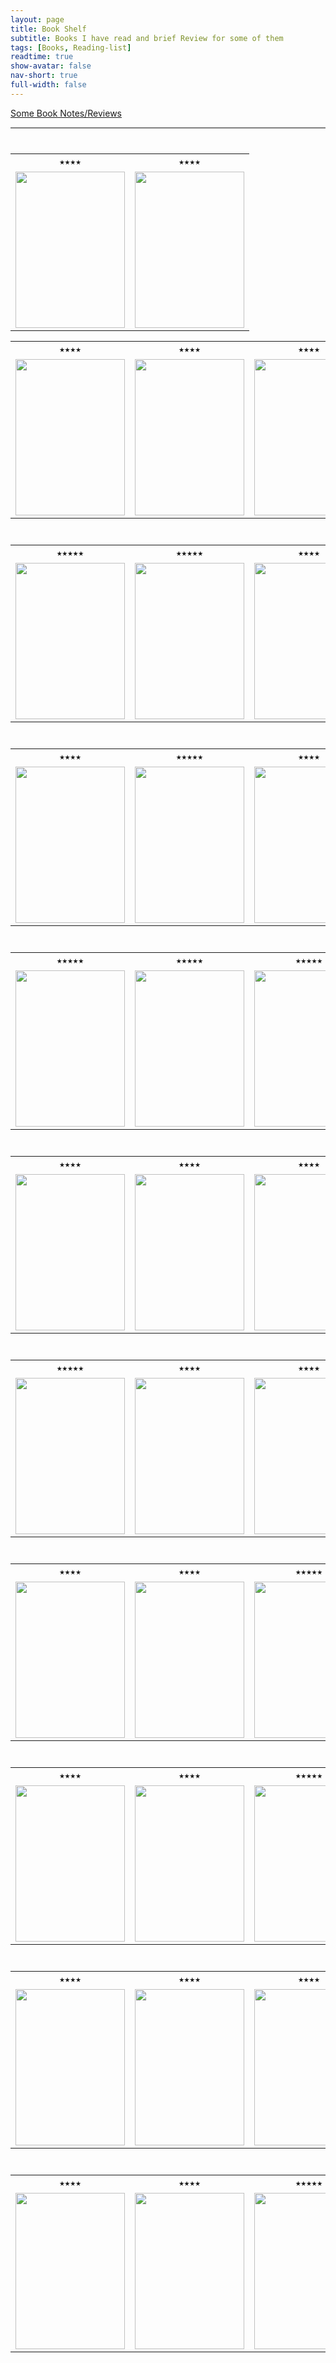 ```yaml
---
layout: page
title: Book Shelf
subtitle: Books I have read and brief Review for some of them
tags: [Books, Reading-list]
readtime: true
show-avatar: false
nav-short: true
full-width: false
---
```


<a href = "{{ site.baseurl }}{% link pages/book-reviews.md %}"> Some Book Notes/Reviews </a>

<hr style="height:2px;border-width:0;color:gray;background-color:gray">

<hr style="height:10px; visibility:hidden;" />

<table align="center">
  <tr>
    <td style="text-align: center; vertical-align: middle;">⭑⭑⭑⭑</td>
    <td style="text-align: center; vertical-align: middle;">⭑⭑⭑⭑</td>
  </tr>
  <tr>
    <td><img src="https://m.media-amazon.com/images/I/71fSWKBI1CL.jpg" width=175 height=250></td>
    <td><img src="https://m.media-amazon.com/images/I/71S9o05xynL.jpg" width=175 height=250></td>
  </tr>
</table >

<table align="center">
  <tr>
    <td style="text-align: center; vertical-align: middle;">⭑⭑⭑⭑</td>
    <td style="text-align: center; vertical-align: middle;">⭑⭑⭑⭑</td>
    <td style="text-align: center; vertical-align: middle;">⭑⭑⭑⭑</td>
    <td style="text-align: center; vertical-align: middle;">⭑⭑⭑⭑</td>
  </tr>
  <tr>
    <td><img src="https://m.media-amazon.com/images/I/5195+GpJgQL.jpg" width=175 height=250></td>
    <td><img src="https://m.media-amazon.com/images/I/619lMo1ihqL.jpg" width=175 height=250></td>
    <td><img src="https://m.media-amazon.com/images/I/61zZzKlLleL.jpg" width=175 height=250></td>
    <td><img src="https://m.media-amazon.com/images/I/51JpJKAHFbL.jpg" width=175 height=250></td>
  </tr>
</table >


<hr style="height:10px; visibility:hidden;" />

<table align="center">
  <tr>
    <td style="text-align: center; vertical-align: middle;">⭑⭑⭑⭑⭑</td>
    <td style="text-align: center; vertical-align: middle;">⭑⭑⭑⭑⭑</td>
    <td style="text-align: center; vertical-align: middle;">⭑⭑⭑⭑</td>
    <td style="text-align: center; vertical-align: middle;">⭑⭑⭑⭑</td>
  </tr>
  <tr>
    <td><img src="https://m.media-amazon.com/images/I/81QOkf8RSIL.jpg" width=175 height=250></td>
    <td><img src="https://m.media-amazon.com/images/I/616tJh592KL.jpg" width=175 height=250></td>
    <td><img src="https://m.media-amazon.com/images/I/61EN1899XlL.jpg" width=175 height=250></td>
    <td><img src="https://m.media-amazon.com/images/I/A1NQCPdK9UL.jpg" width=175 height=250></td>
  </tr>
</table >

<hr style="height:10px; visibility:hidden;" />

<table align="center">
  <tr>
    <td style="text-align: center; vertical-align: middle;">⭑⭑⭑⭑</td>
    <td style="text-align: center; vertical-align: middle;">⭑⭑⭑⭑⭑</td>
    <td style="text-align: center; vertical-align: middle;">⭑⭑⭑⭑</td>
    <td style="text-align: center; vertical-align: middle;">⭑⭑⭑⭑⭑</td>
  </tr>
  <tr>
    <td><img src="https://m.media-amazon.com/images/I/71eNM9csbyL.jpg" width=175 height=250></td>
    <td><img src="https://m.media-amazon.com/images/I/818OVMk5orL.jpg" width=175 height=250></td>
    <td><img src="https://m.media-amazon.com/images/I/81HZVq2FS0L.jpg" width=175 height=250></td>
    <td><img src="https://m.media-amazon.com/images/I/71l64qlkQ1L.jpg" width=175 height=250></td>
  </tr>
</table >

<hr style="height:10px; visibility:hidden;" />

<table align="center">
  <tr>
    <td style="text-align: center; vertical-align: middle;">⭑⭑⭑⭑⭑</td>
    <td style="text-align: center; vertical-align: middle;">⭑⭑⭑⭑⭑</td>
    <td style="text-align: center; vertical-align: middle;">⭑⭑⭑⭑⭑</td>
    <td style="text-align: center; vertical-align: middle;">⭑⭑⭑⭑⭑</td>
  </tr>
  <tr>
    <td><img src="https://m.media-amazon.com/images/I/71nXxfnNEcL.jpg" width=175 height=250></td>
    <td><img src="https://m.media-amazon.com/images/I/71pMbEmPIcL.jpg" width=175 height=250></td>
    <td><img src="https://m.media-amazon.com/images/I/81Gn+nHADCL.jpg" width=175 height=250></td>
    <td><img src="https://m.media-amazon.com/images/I/71sI-0gVvFL.jpg" width=175 height=250></td>
  </tr>
</table >

<hr style="height:10px; visibility:hidden;" />

<table align="center">
  <tr>
    <td style="text-align: center; vertical-align: middle;">⭑⭑⭑⭑</td>
    <td style="text-align: center; vertical-align: middle;">⭑⭑⭑⭑</td>
    <td style="text-align: center; vertical-align: middle;">⭑⭑⭑⭑</td>
    <td style="text-align: center; vertical-align: middle;">⭑⭑⭑⭑</td>
  </tr>
  <tr>
    <td><img src="https://m.media-amazon.com/images/I/81i2034Lj0S.jpg" width=175 height=250></td>
    <td><img src="https://m.media-amazon.com/images/I/71K8Ji-Dt2L.jpg" width=175 height=250></td>
    <td><img src="https://m.media-amazon.com/images/I/81YGn83kUJL.jpg" width=175 height=250></td>
    <td><img src="https://m.media-amazon.com/images/I/61fN4SgEDRL.jpg" width=175 height=250></td>
  </tr>
</table >

<hr style="height:10px; visibility:hidden;" />

<table align="center">
  <tr>
    <td style="text-align: center; vertical-align: middle;">⭑⭑⭑⭑⭑</td>
    <td style="text-align: center; vertical-align: middle;">⭑⭑⭑⭑</td>
    <td style="text-align: center; vertical-align: middle;">⭑⭑⭑⭑</td>
    <td style="text-align: center; vertical-align: middle;">⭑⭑⭑⭑⭑</td>
  </tr>
  <tr>
    <td><img src="https://m.media-amazon.com/images/I/719ZBQa2tgL.jpg" width=175 height=250></td>
    <td><img src="https://m.media-amazon.com/images/I/81859vGIzWL.jpg" width=175 height=250></td>
    <td><img src="https://m.media-amazon.com/images/I/71hiuc6C6eL.jpg" width=175 height=250></td>
    <td><img src="https://m.media-amazon.com/images/I/61qACS8j6pL.jpg" width=175 height=250></td>
  </tr>
</table>

<hr style="height:10px; visibility:hidden;" />

<table align="center">
  <tr>
    <td style="text-align: center; vertical-align: middle;">⭑⭑⭑⭑</td>
    <td style="text-align: center; vertical-align: middle;">⭑⭑⭑⭑</td>
    <td style="text-align: center; vertical-align: middle;">⭑⭑⭑⭑⭑</td>
    <td style="text-align: center; vertical-align: middle;">⭑⭑⭑⭑⭑</td>
  </tr>
  <tr>
    <td><img src="https://m.media-amazon.com/images/I/61-+RJemWdL.jpg" width=175 height=250></td>
    <td><img src="https://m.media-amazon.com/images/I/81GTb0JZm7L.jpg" width=175 height=250></td>
    <td><img src="https://m.media-amazon.com/images/I/81rur7ApHTL.jpg" width=175 height=250></td>
    <td><img src="https://m.media-amazon.com/images/I/61e2z7Nz3rL.jpg" width=175 height=250></td>
  </tr>
</table>

<hr style="height:10px; visibility:hidden;" />

<table align="center">
  <tr>
    <td style="text-align: center; vertical-align: middle;">⭑⭑⭑⭑</td>
    <td style="text-align: center; vertical-align: middle;">⭑⭑⭑⭑</td>
    <td style="text-align: center; vertical-align: middle;">⭑⭑⭑⭑⭑</td>
    <td style="text-align: center; vertical-align: middle;">⭑⭑⭑⭑</td>
  </tr>
  <tr>
    <td><img src="https://m.media-amazon.com/images/I/7109Y4hi9ML.jpg" width=175 height=250></td>
    <td><img src="https://m.media-amazon.com/images/I/713jIoMO3UL.jpg" width=175 height=250></td>
    <td><img src="https://m.media-amazon.com/images/I/81pQPZAFWbL.jpg" width=175 height=250></td>
    <td><img src="https://m.media-amazon.com/images/I/919i44WC6RL.jpg" width=175 height=250></td>
  </tr>
</table>

<hr style="height:10px; visibility:hidden;" />

<table align="center">
  <tr>
    <td style="text-align: center; vertical-align: middle;">⭑⭑⭑⭑</td>
    <td style="text-align: center; vertical-align: middle;">⭑⭑⭑⭑</td>
    <td style="text-align: center; vertical-align: middle;">⭑⭑⭑⭑</td>
    <td style="text-align: center; vertical-align: middle;">⭑⭑⭑⭑⭑</td>
  </tr>
  <tr>
    <td><img src="https://m.media-amazon.com/images/I/51uNIQNCUeL.jpg" width=175 height=250></td>
    <td><img src="https://m.media-amazon.com/images/I/51Zgwy0+HiL.jpg" width=175 height=250></td>
    <td><img src="https://m.media-amazon.com/images/I/717KRq4xxxL.jpg" width=175 height=250></td>
    <td><img src="https://m.media-amazon.com/images/I/81vSmLgYKJL.jpg" width=175 height=250></td>
  </tr>
</table>

<hr style="height:10px; visibility:hidden;" />

<table align="center">
  <tr>
    <td style="text-align: center; vertical-align: middle;">⭑⭑⭑⭑</td>
    <td style="text-align: center; vertical-align: middle;">⭑⭑⭑⭑</td>
    <td style="text-align: center; vertical-align: middle;">⭑⭑⭑⭑⭑</td>
    <td style="text-align: center; vertical-align: middle;">⭑⭑⭑⭑⭑</td>
  </tr>
  <tr>
    <td><img src="https://m.media-amazon.com/images/I/71fnSxfGAbL.jpg" width=175 height=250></td>
    <td><img src="https://m.media-amazon.com/images/I/71Vp5bMK38L.jpg" width=175 height=250></td>
    <td><img src="https://m.media-amazon.com/images/I/71k+6XWQelL.jpg" width=175 height=250></td>
    <td><img src="https://images-eu.ssl-images-amazon.com/images/I/51tJ3Ev32NL._AC_UL900_SR615,900_.jpg" width=175 height=250></td>
  </tr>
</table>

<hr style="height:10px; visibility:hidden;" />
